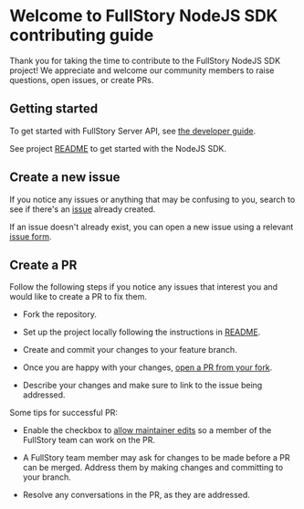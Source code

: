 # Welcome to FullStory NodeJS SDK contributing guide

Thank you for taking the time to contribute to the FullStory NodeJS SDK project! We appreciate and welcome our community members to raise questions, open issues, or create PRs.

## Getting started

To get started with FullStory Server API, see [the developer guide](https://developer.fullstory.com/server/v2/getting-started/).

See project [README](https://github.com/fullstorydev/fullstory-node-sdk/blob/main/README.md) to get started with the NodeJS SDK.

## Create a new issue

If you notice any issues or anything that may be confusing to you, search to see if there's an [issue](https://github.com/fullstorydev/fullstory-node-sdk/issues) already created.

If an issue doesn't already exist, you can open a new issue using a relevant [issue form](https://github.com/fullstorydev/fullstory-node-sdk/issues/new/choose).

## Create a PR

Follow the following steps if you notice any issues that interest you and would like to create a PR to fix them.

- Fork the repository.

- Set up the project locally following the instructions in [README](https://github.com/fullstorydev/fullstory-node-sdk/blob/main/README.md).

- Create and commit your changes to your feature branch.

- Once you are happy with your changes, [open a PR from your fork](https://docs.github.com/en/pull-requests/collaborating-with-pull-requests/proposing-changes-to-your-work-with-pull-requests/creating-a-pull-request-from-a-fork).

- Describe your changes and make sure to link to the issue being addressed.

Some tips for successful PR:

- Enable the checkbox to [allow maintainer edits](https://docs.github.com/en/github/collaborating-with-issues-and-pull-requests/allowing-changes-to-a-pull-request-branch-created-from-a-fork) so a member of the FullStory team can work on the PR.

- A FullStory team member may ask for changes to be made before a PR can be merged. Address them by making changes and committing to your branch.

- Resolve any conversations in the PR, as they are addressed.
